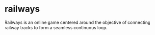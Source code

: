 # railways
Railways is an online game centered around the objective of connecting railway tracks to form a seamless continuous loop.
